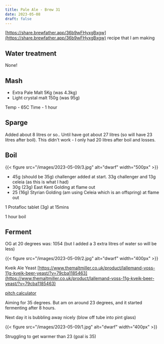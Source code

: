 ```yaml
---
title: Pale Ale - Brew 31
date: 2023-05-08
draft: false 
---
```


<!-- [https://www.brewersfriend.com/homebrew/recipe/view/1289160/kingston-jpa](https://www.brewersfriend.com/homebrew/recipe/view/1289160/kingston-jpa)  -->
<!-- [![pot](/images/2022-10-08/6.jpg "treatment")](/images/2022-10-08/6.jpg) -->

[https://share.brewfather.app/36b9wFHyxgBxgw](https://share.brewfather.app/36b9wFHyxgBxgw) recipe that I am making


## Water treatment
None!

## Mash

- Extra Pale Malt 5Kg (was 4.3kg)
- Light crystal malt 150g (was 95g)

Temp - 65C 
Time - 1 hour 

## Sparge

Added about 8 litres or so.. Until have got about 27 litres (so will have 23 litres after boil). This didn't work - I only had 20 litres after boil and losses.

## Boil

<!-- [![pot](/images/2023-05-09/3.jpg "treatment")](/images/2023-05-09/3.jpg) -->

{{< figure src="/images/2023-05-09/3.jpg" alt="dwarf" width="500px" >}}

- 45g (should be 35g) challenger added at start. 33g challenger and 13g celeia (as this is what I had)
- 30g (23g) East Kent Golding at flame out
- 25 (16g) Styrian Golding (am using Celeia which is an offspring) at flame out

1 Protafloc tablet (3g) at 15mins

1 hour boil

## Ferment 

OG at 20 degrees was: 1054 (but I added a 3 extra litres of water so will be less)
<!-- [![pot](/images/2023-05-09/2.jpg "treatment"){:width="500px"}](/images/2023-05-09/2.jpg) -->
<!-- [![pot](/images/2023-05-09/2.jpg "treatment")](/images/2023-05-09/2.jpg) -->

{{< figure src="/images/2023-05-09/2.jpg" alt="dwarf" width="400px" >}}

Kveik Ale Yeast
[https://www.themaltmiller.co.uk/product/lallemand-voss-11g-kveik-beer-yeast/?v=79cba1185463](https://www.themaltmiller.co.uk/product/lallemand-voss-11g-kveik-beer-yeast/?v=79cba1185463)

[pitch calculator](https://www.lallemandbrewing.com/en/canada/brewers-corner/brewing-tools/pitching-rate-calculator/)


Aiming for 35 degrees. But am on around 23 degrees, and it started fermenting after 8 hours.

Next day it is bubbling away nicely (blow off tube into pint glass)

<!-- [![pot](/images/2023-05-09/1.jpg "treatment")](/images/2023-05-09/1.jpg) -->

{{< figure src="/images/2023-05-09/1.jpg" alt="dwarf" width="400px" >}}

Struggling to get warmer than 23 (goal is 35)


